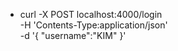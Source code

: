 - curl -X POST localhost:4000/login \
  -H 'Contents-Type:application/json' \
  -d '{ "username":"KIM" }'

